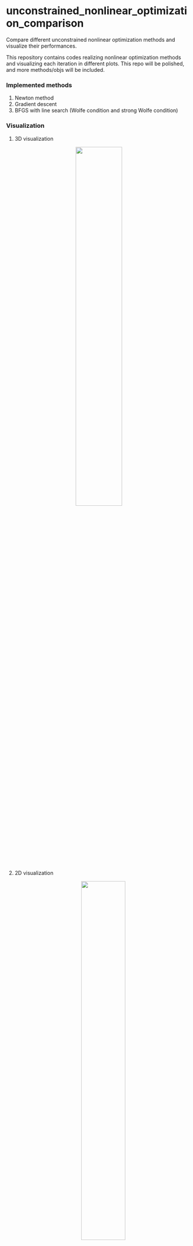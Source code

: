 # unconstrained_nonlinear_optimization_comparison
Compare different unconstrained nonlinear optimization methods and visualize their performances.



This repository contains codes realizing nonlinear optimization methods and visualizing each iteration in different plots. This repo will be polished, and more methods/objs will be included.



### Implemented methods

1. Newton method
2. Gradient descent
3. BFGS with line search (Wolfe condition and strong Wolfe condition)



### Visualization

1. 3D visualization

<p align="center">
  <img src="https://github.com/zhengang-zhong/nonlinear_optimization_comparison/blob/main/fig/fig1.png" width="50%">
</P>

2. 2D visualization

   <p align="center">
     <img src="https://github.com/zhengang-zhong/nonlinear_optimization_comparison/blob/main/fig/fig2.png" width="50%">
   </P>

3. Convergence rate

4. <p align="center">
     <img src="https://github.com/zhengang-zhong/nonlinear_optimization_comparison/blob/main/fig/fig3.png" width="50%">
   </P>
